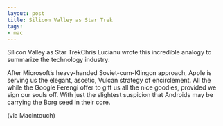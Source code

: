 ```yaml
---
layout: post
title: Silicon Valley as Star Trek
tags:
- mac
---
```

Silicon Valley as Star TrekChris Lucianu wrote this incredible analogy to summarize the technology industry:


  After Microsoft’s heavy-handed Soviet-cum-Klingon approach, Apple is serving us the elegant, ascetic, Vulcan strategy of encirclement. All the while the Google Ferengi offer to gift us all the nice goodies, provided we sign our souls off. With just the slightest suspicion that Androids may be carrying the Borg seed in their core.


(via Macintouch)
